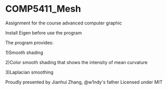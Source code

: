 # COMP5411_Mesh
Assignment for the course advanced computer graphic

Install Eigen before use the program

The program provides:

1)Smooth shading

2)Color smooth shading that shows the intensity of mean curvature

3)Laplacian smoothing

Proudly presented by Jianhui Zhang, @w1ndy's father
Licensed under MIT
